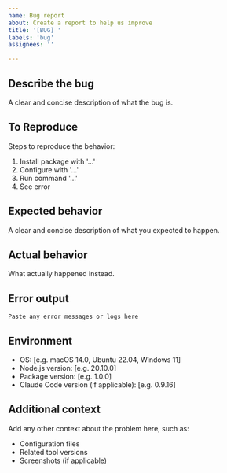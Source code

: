 ```yaml
---
name: Bug report
about: Create a report to help us improve
title: '[BUG] '
labels: 'bug'
assignees: ''

---
```


## Describe the bug
A clear and concise description of what the bug is.

## To Reproduce
Steps to reproduce the behavior:
1. Install package with '...'
2. Configure with '...'
3. Run command '...'
4. See error

## Expected behavior
A clear and concise description of what you expected to happen.

## Actual behavior
What actually happened instead.

## Error output
```
Paste any error messages or logs here
```

## Environment
- OS: [e.g. macOS 14.0, Ubuntu 22.04, Windows 11]
- Node.js version: [e.g. 20.10.0]
- Package version: [e.g. 1.0.0]
- Claude Code version (if applicable): [e.g. 0.9.16]

## Additional context
Add any other context about the problem here, such as:
- Configuration files
- Related tool versions
- Screenshots (if applicable)